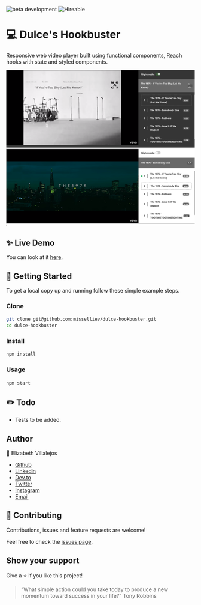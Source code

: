 ![beta development](https://img.shields.io/badge/beta-development-green?style=flat-square)
![Hireable](https://cdn.rawgit.com/hiendv/hireable/master/styles/default/yes.svg)

# 💻 Dulce's Hookbuster

Responsive web video player built using functional components, Reach hooks with state and styled components.

![Nightmode video](docs/nightmode.png)
![Lightmode video](docs/lightmode.png)

## ✨ Live Demo

You can look at it [here](https://dulce-hookbuster.herokuapp.com/).


## 🚀 Getting Started

To get a local copy up and running follow these simple example steps.


### Clone

```sh
git clone git@github.com:misselliev/dulce-hookbuster.git
cd dulce-hookbuster
```

### Install

```sh
npm install 
```

### Usage

```sh
npm start
```

## :pencil2: Todo
- Tests to be added.

## Author

👤 Elizabeth Villalejos

- [Github](https://github.com/misselliev)
- [Linkedin](https://linkedin.com/ellievillalejos)
- [Dev.to](https://dev.to/misselliev)
- [Twitter](https://twitter.com/miss_elliev/)
- [Instagram](https://www.instagram.com/miss_elliev/)
- [Email](mailto:elizabeth.villalejos@gmail.com?subject=Website%20Inquiry)


## 🤝 Contributing

Contributions, issues and feature requests are welcome!

Feel free to check the [issues page](issues/).


## Show your support

Give a ⭐️ if you like this project!

> “What simple action could you take today to produce a new momentum toward success in your life?” Tony Robbins

